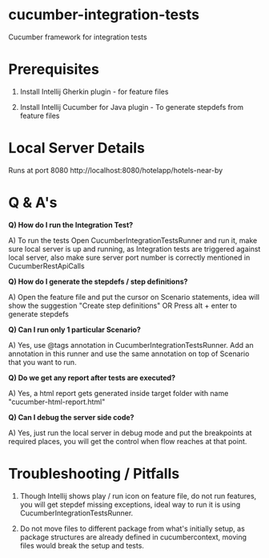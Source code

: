 # cucumber-integration-tests
Cucumber framework for integration tests

# Prerequisites
1) Install Intellij Gherkin plugin - for feature files

2) Install Intellij Cucumber for Java plugin - To generate stepdefs from feature files

# Local Server Details
Runs at port 8080
http://localhost:8080/hotelapp/hotels-near-by


# Q & A's
**Q) How do I run the Integration Test?**

A) To run the tests Open CucumberIntegrationTestsRunner and run it, make sure local server is up and running,
as Integration tests are triggered against local server, also make sure server port number is correctly
mentioned in CucumberRestApiCalls

**Q) How do I generate the stepdefs / step definitions?**

A) Open the feature file and put the cursor on Scenario statements, idea will show
the suggestion "Create step definitions" OR Press alt + enter to generate stepdefs

**Q) Can I run only 1 particular Scenario?**

A) Yes, use @tags annotation in CucumberIntegrationTestsRunner. Add an annotation in this runner and use
the same annotation on top of Scenario that you want to run.

**Q) Do we get any report after tests are executed?**

A) Yes, a html report gets generated inside target folder with name  "cucumber-html-report.html"

**Q) Can I debug the server side code?**

A) Yes, just run the local server in debug mode and put the breakpoints at required places,
you will get the control when flow reaches at that point.

# Troubleshooting / Pitfalls

1) Though Intellij shows play / run icon on feature file, do not run features,
   you will get stepdef missing exceptions, ideal way to run it is using CucumberIntegrationTestsRunner.


2) Do not move files to different package from what's initially setup, as package structures are
   already defined in cucumbercontext, moving files would break the setup and tests.
